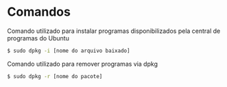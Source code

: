 # Comandos

Comando utilizado para instalar programas disponibilizados pela central de programas do Ubuntu
```sh
$ sudo dpkg -i [nome do arquivo baixado]
```

Comando utilizado para remover programas via dpkg
```sh
$ sudo dpkg -r [nome do pacote]
```